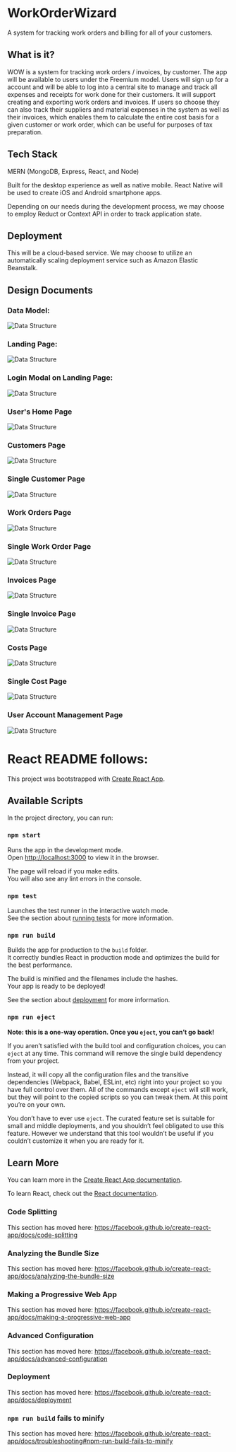# WorkOrderWizard
A system for tracking work orders and billing for all of your customers.

## What is it?
WOW is a system for tracking work orders / invoices, by customer. The app will be available to users under the Freemium model. Users will sign up for a account and will be able to log into a central site to manage and track all expenses and receipts for work done for their customers. It will support creating and exporting work orders and invoices. If users so choose they can also track their suppliers and material expenses in the system as well as their invoices, which enables them to calculate the entire cost basis for a given customer or work order, which can be useful for purposes of tax preparation.

## Tech Stack
MERN (MongoDB, Express, React, and Node)

Built for the desktop experience as well as native mobile. React Native will be used to create iOS and Android smartphone apps.

Depending on our needs during the development process, we may choose to employ Reduct or Context API in order to track application state.

## Deployment
This will be a cloud-based service. We may choose to utilize an automatically scaling deployment service such as Amazon Elastic Beanstalk.

## Design Documents

### Data Model:
![Data Structure](./wireframe_pics/Data_Structure.jpg)

### Landing Page:
![Data Structure](./wireframe_pics/Landing_Page.jpg)

### Login Modal on Landing Page:
![Data Structure](./wireframe_pics/Login_Page.jpg)

### User's Home Page
![Data Structure](./wireframe_pics/User_Home_Page.jpg)

### Customers Page
![Data Structure](./wireframe_pics/Customers_Page.jpg)

### Single Customer Page
![Data Structure](./wireframe_pics/Single_Customer_Page.jpg)

### Work Orders Page
![Data Structure](./wireframe_pics/Work_Orders_Page.jpg)

### Single Work Order Page
![Data Structure](./wireframe_pics/Single_Work_Order_Page.jpg)

### Invoices Page
![Data Structure](./wireframe_pics/Invoices_Page.jpg)

### Single Invoice Page
![Data Structure](./wireframe_pics/Single_Invoice_Page.jpg)

### Costs Page
![Data Structure](./wireframe_pics/Costs_page.jpg)

### Single Cost Page
![Data Structure](./wireframe_pics/Single_Cost_Page.jpg)

### User Account Management Page
![Data Structure](./wireframe_pics/Account_Page.jpg)

# React README follows:

This project was bootstrapped with [Create React App](https://github.com/facebook/create-react-app).

## Available Scripts

In the project directory, you can run:

### `npm start`

Runs the app in the development mode.<br>
Open [http://localhost:3000](http://localhost:3000) to view it in the browser.

The page will reload if you make edits.<br>
You will also see any lint errors in the console.

### `npm test`

Launches the test runner in the interactive watch mode.<br>
See the section about [running tests](https://facebook.github.io/create-react-app/docs/running-tests) for more information.

### `npm run build`

Builds the app for production to the `build` folder.<br>
It correctly bundles React in production mode and optimizes the build for the best performance.

The build is minified and the filenames include the hashes.<br>
Your app is ready to be deployed!

See the section about [deployment](https://facebook.github.io/create-react-app/docs/deployment) for more information.

### `npm run eject`

**Note: this is a one-way operation. Once you `eject`, you can’t go back!**

If you aren’t satisfied with the build tool and configuration choices, you can `eject` at any time. This command will remove the single build dependency from your project.

Instead, it will copy all the configuration files and the transitive dependencies (Webpack, Babel, ESLint, etc) right into your project so you have full control over them. All of the commands except `eject` will still work, but they will point to the copied scripts so you can tweak them. At this point you’re on your own.

You don’t have to ever use `eject`. The curated feature set is suitable for small and middle deployments, and you shouldn’t feel obligated to use this feature. However we understand that this tool wouldn’t be useful if you couldn’t customize it when you are ready for it.

## Learn More

You can learn more in the [Create React App documentation](https://facebook.github.io/create-react-app/docs/getting-started).

To learn React, check out the [React documentation](https://reactjs.org/).

### Code Splitting

This section has moved here: https://facebook.github.io/create-react-app/docs/code-splitting

### Analyzing the Bundle Size

This section has moved here: https://facebook.github.io/create-react-app/docs/analyzing-the-bundle-size

### Making a Progressive Web App

This section has moved here: https://facebook.github.io/create-react-app/docs/making-a-progressive-web-app

### Advanced Configuration

This section has moved here: https://facebook.github.io/create-react-app/docs/advanced-configuration

### Deployment

This section has moved here: https://facebook.github.io/create-react-app/docs/deployment

### `npm run build` fails to minify

This section has moved here: https://facebook.github.io/create-react-app/docs/troubleshooting#npm-run-build-fails-to-minify

